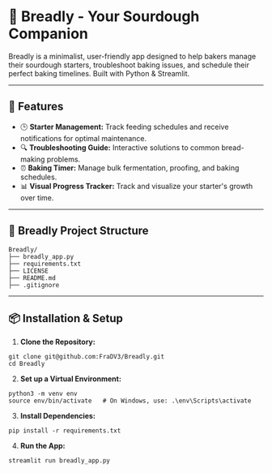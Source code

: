 # 🍞 Breadly - Your Sourdough Companion

Breadly is a minimalist, user-friendly app designed to help bakers manage their sourdough starters, troubleshoot baking issues, and schedule their perfect baking timelines. Built with Python & Streamlit.

---

## 🚀 Features

- 🕒 **Starter Management:** Track feeding schedules and receive notifications for optimal maintenance.
- 🔍 **Troubleshooting Guide:** Interactive solutions to common bread-making problems.
- ⏰ **Baking Timer:** Manage bulk fermentation, proofing, and baking schedules.
- 📊 **Visual Progress Tracker:** Track and visualize your starter's growth over time.

---

## 📁 Breadly Project Structure

```plaintext
Breadly/  
├── breadly_app.py  
├── requirements.txt  
├── LICENSE  
├── README.md  
├── .gitignore
```

---

## 📦 Installation & Setup

1. **Clone the Repository:**
```plaintext
git clone git@github.com:FraDV3/Breadly.git
cd Breadly
```
2. **Set up a Virtual Environment:**
```plaintext
python3 -m venv env
source env/bin/activate   # On Windows, use: .\env\Scripts\activate
```
3. **Install Dependencies:**
```plaintext
pip install -r requirements.txt
```
4. **Run the App:**
```plaintext
streamlit run breadly_app.py
```

